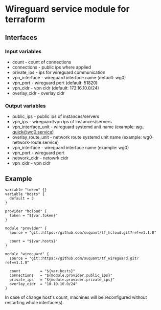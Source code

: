 # Wireguard service module for terraform

## Interfaces

### Input variables

* count - count of connections
* connections - public ips where applied
* private_ips - ips for wireguard communication
* vpn_interface - wireguard interface name (default: wg0)
* vpn_port - wireguard port (default: 51820)
* vpn_cidr - vpn cidr (default: 172.16.10.0/24)
* overlay_cidr - overlay cidr

### Output variables

* public_ips - public ips of instances/servers
* vpn_ips - wireguard/vpn ips of instances/servers
* vpn_interface_unit - wireguard systemd unit name (example: wg-quick@wg0.service)
* overlay_route_unit - network route systemd unit name (example: wg0-network-route.service)
* vpn_interface - wireguard interface name (example: wg0)
* vpn_port - wireguard port
* network_cidr - netowrk cidr
* vpn_cidr - vpn cidr


## Example

```
variable "token" {}
variable "hosts" {
  default = 3
}

provider "hcloud" {
  token = "${var.token}"
}

module "provider" {
  source = "git::https://github.com/suquant/tf_hcloud.git?ref=v1.1.0"

  count = "${var.hosts}"
}

module "wireguard" {
  source = "git::https://github.com/suquant/tf_wireguard.git?ref=v1.1.0"

  count         = "${var.hosts}"
  connections   = "${module.provider.public_ips}"
  private_ips   = "${module.provider.private_ips}"
  overlay_cidr  = "10.10.10.0/24"
}
```

In case of change host's count, machines will be reconfigured without restarting whole interface(s).
